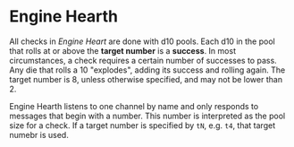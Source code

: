 # Engine Hearth

All checks in _Engine Heart_ are done with d10 pools. Each d10 in the pool that rolls at or above the **target number** is a **success**. In most circumstances, a check requires a certain number of successes to pass. Any die that rolls a 10 "explodes", adding its success and rolling again. The target number is 8, unless otherwise specified, and may not be lower than 2.

Engine Hearth listens to one channel by name and only responds to messages that begin with a number. This number is interpreted as the pool size for a check. If a target number is specified by `tN`, e.g. `t4`, that target numebr is used.